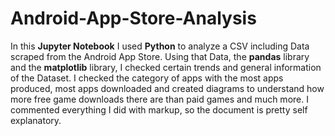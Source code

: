# Android-App-Store-Analysis
In this **Jupyter Notebook** I used **Python** to analyze a CSV including Data scraped from the Android App Store. Using that Data, the **pandas** library and the **matplotlib** library, I checked certain trends and general information of the Dataset. I checked the category of apps with the most apps produced, most apps downloaded and created diagrams to understand how more free game downloads there are than paid games and much more. I commented everything I did with markup, so the document is pretty self explanatory.

